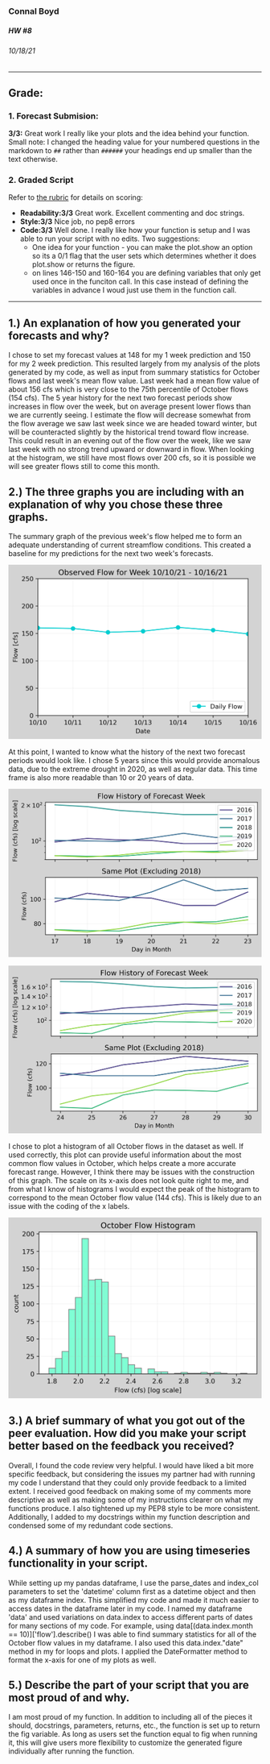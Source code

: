 ### Connal Boyd
##### HW #8
###### 10/18/21

____________
## Grade:
### 1. Forecast Submision: 
**3/3:** Great work I really like your plots and the idea behind your function. Small note: I changed the heading value for your numbered questions in the markdown to `##` rather than `######` your headings end up smaller than the text otherwise. 

### 2. Graded Script
Refer to [the rubric](https://github.com/HAS-Tools-Fall2021/Course-Materials21/blob/main/Content/Starter_Codes/week7_code_review_rubric.md) for details on scoring: 
- **Readability:3/3** Great work. Excellent commenting and doc strings. 
- **Style:3/3** Nice job, no pep8 errors
- **Code:3/3**  Well done. I really like how your function is setup and I was able to run your script with no edits. Two suggestions: 
  - One idea for your function - you can make the plot.show an option so its a 0/1 flag that the user sets which determines whether it does plot.show or returns the figure. 
  - on lines 146-150 and 160-164 you are defining variables that only get used once in the funciton call. In this case instead of defining the variables in advance I woud just use them in the function call.  
____________

## 1.) An explanation of how you generated your forecasts and why?

I chose to set my forecast values at 148 for my 1 week prediction and 150 for my 2 week prediction. This resulted largely from my analysis of the plots generated by my code, as well as input from summary statistics for October flows and last week's mean flow value. Last week had a mean flow value of about 156 cfs which is very close to the 75th percentile of October flows (154 cfs). The 5 year history for the next two forecast periods show increases in flow over the week, but on average present lower flows than we are currently seeing. I estimate the flow will decrease somewhat from the flow average we saw last week since we are headed toward winter, but will be counteracted slightly by the historical trend toward flow increase. This could result in an evening out of the flow over the week, like we saw last week with no strong trend upward or downward in flow. When looking at the histogram, we still have most flows over 200 cfs, so it is possible we will see greater flows still to come this month.

## 2.) The three graphs you are including with an explanation of why you chose these three graphs.

The summary graph of the previous week's flow helped me to form an adequate understanding of current streamflow conditions. This created a baseline for my predictions for the next two week's forecasts.

![picture 1](./images/Wk7_Obs.png)

At this point, I wanted to know what the history of the next two forecast periods would look like. I chose 5 years since this would provide anomalous data, due to the extreme drought in 2020, as well as regular data. This time frame is also more readable than 10 or 20 years of data.

![picture 2](./images/1Wk_Flow_History.png)

![picture 3](./images/2Wk_Flow_History.png)

I chose to plot a histogram of all October flows in the dataset as well. If used correctly, this plot can provide useful information about the most common flow values in October, which helps create a more accurate forecast range. However, I think there may be issues with the construction of this graph. The scale on its x-axis does not look quite right to me, and from what I know of histograms I would expect the peak of the histogram to correspond to the mean October flow value (144 cfs). This is likely due to an issue with the coding of the x labels.

![picture 4](./images/Month_Histogram.png)  

## 3.) A brief summary of what you got out of the peer evaluation. How did you make your script better based on the feedback you received?

Overall, I found the code review very helpful. I would have liked a bit more specific feedback, but considering the issues my partner had with running my code I understand that they could only provide feedback to a limited extent. I received good feedback on making some of my comments more descriptive as well as making some of my instructions clearer on what my functions produce. I also tightened up my PEP8 style to be more consistent. Additionally, I added to my docstrings within my function description and condensed some of my redundant code sections.

## 4.) A summary of how you are using timeseries functionality in your script.

While setting up my pandas dataframe, I use the parse_dates and index_col parameters to set the 'datetime' column first as a datetime object and then as my dataframe index. This simplified my code and made it much easier to access dates in the dataframe later in my code. I named my dataframe 'data' and used variations on data.index to access different parts of dates for many sections of my code. For example, using data[(data.index.month == 10)]['flow'].describe() I was able to find summary statistics for all of the October flow values in my dataframe. I also used this data.index."date" method in my for loops and plots. I applied the DateFormatter method to format the x-axis for one of my plots as well.


## 5.) Describe the part of your script that you are most proud of and why.

I am most proud of my function. In addition to including all of the pieces it should, docstrings, parameters, returns, etc., the function is set up to return the fig variable. As long as users set the function equal to fig when running it, this will give users more flexibility to customize the generated figure individually after running the function.
